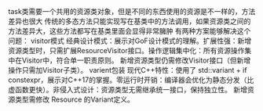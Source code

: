 task类需要一个共用的资源类对象，但是不同的东西使用的资源是不一样的，方法差异也很大
传统的多态方法只能实现写在基类中的方法调用，如果资源类之间的方法差异大，这些方法都写在基类里面会显得非常臃肿
有两种方案能够解决这个问题：
    visitor模式
        经典设计模式：展示对GoF设计模式的理解。
        ​扩展性强：新增资源类型时，只需扩展ResourceVisitor接口。
        ​操作逻辑集中化：所有资源操作集中在Visitor中，符合单一职责原则。
        新增资源类型仍需修改Visitor接口（但新增操作只需加Visitor子类）。
    varient包装
        现代C++特性：使用了 std::variant + if constexpr，展示对C++17的掌握。
        ​零运行时开销：编译器会优化为静态分发（比虚函数更快）。
        ​非侵入式设计：资源类型无需继承统一接口，保持独立性。
        新增资源类型需修改 Resource 的Variant定义。